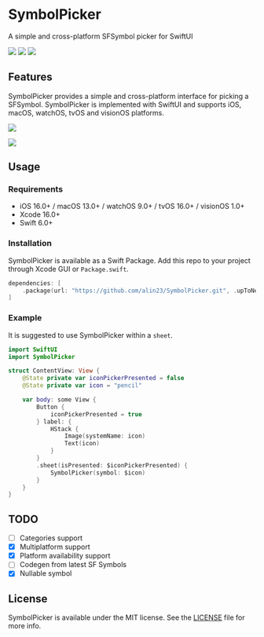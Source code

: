 # SymbolPicker

A simple and cross-platform SFSymbol picker for SwiftUI

![](https://img.shields.io/badge/license-MIT-green)
![](https://img.shields.io/badge/platforms-iOS%20%7C%20macOS%20%7C%20watchOS%20%7C%20tvOS%20%7C%20visionOS-blue)
![](https://img.shields.io/github/v/release/alin23/SymbolPicker?color=red)

## Features

SymbolPicker provides a simple and cross-platform interface for picking a SFSymbol. SymbolPicker is implemented with SwiftUI and supports iOS, macOS, watchOS, tvOS and visionOS platforms.

![](/Screenshots/demo.png)

![](/Screenshots/xros.png)

## Usage

### Requirements

* iOS 16.0+ / macOS 13.0+ / watchOS 9.0+ / tvOS 16.0+ / visionOS 1.0+
* Xcode 16.0+
* Swift 6.0+

### Installation

SymbolPicker is available as a Swift Package. Add this repo to your project through Xcode GUI or `Package.swift`.

```swift
dependencies: [
    .package(url: "https://github.com/alin23/SymbolPicker.git", .upToNextMajor(from: "2.0.0"))
]
```

### Example

It is suggested to use SymbolPicker within a `sheet`.

```swift
import SwiftUI
import SymbolPicker

struct ContentView: View {
    @State private var iconPickerPresented = false
    @State private var icon = "pencil"

    var body: some View {
        Button {
            iconPickerPresented = true
        } label: {
            HStack {
                Image(systemName: icon)
                Text(icon)
            }
        }
        .sheet(isPresented: $iconPickerPresented) {
            SymbolPicker(symbol: $icon)
        }
    }
}
```

## TODO

- [ ] Categories support
- [x] Multiplatform support
- [x] Platform availability support
- [ ] Codegen from latest SF Symbols
- [x] Nullable symbol

## License

SymbolPicker is available under the MIT license. See the [LICENSE](LICENSE) file for more info.
